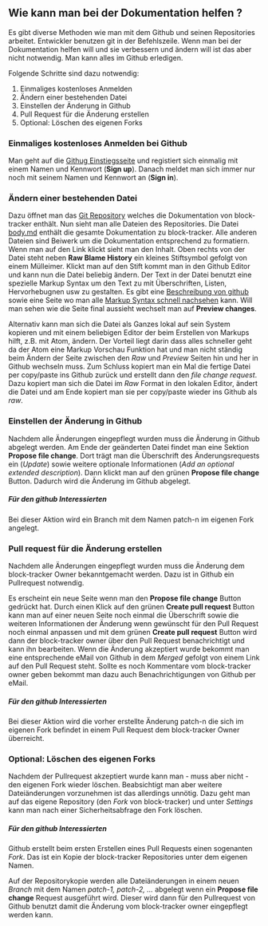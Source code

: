 ## Wie kann man bei der Dokumentation helfen ?

Es gibt diverse Methoden wie man mit dem Github und seinen Repositories arbeitet. Entwickler benutzen git in der Befehlszeile. Wenn man bei der Dokumentation helfen will und sie verbessern und ändern will ist das aber nicht notwendig. Man kann alles im Github erledigen.

Folgende Schritte sind dazu notwendig:

1. Einmaliges kostenloses Anmelden
2. Ändern einer bestehenden Datei
3. Einstellen der Änderung in Github
4. Pull Request für die Änderung erstellen
5. Optional: Löschen des eigenen Forks

### Einmaliges kostenloses Anmelden bei Github
Man geht auf die [Githug Einstiegsseite](https://github.com) und registiert sich einmalig mit einem Namen und Kennwort (**Sign up**). Danach meldet man sich immer nur noch mit seinem Namen und Kennwort an (**Sign in**).

### Ändern einer bestehenden Datei
Dazu öffnet man das [Git Repository](https://github.com/ajacobsen/block-tracker/tree/gh-pages) welches die Dokumentation von block-tracker enthält.
Nun sieht man alle Dateien des Repositories. Die Datei [body.md](https://github.com/ajacobsen/block-tracker/blob/gh-pages/body.md) enthält die gesamte Dokumentation zu block-tracker. Alle anderen Dateien sind Beiwerk um die Dokumentation entsprechend zu formatiern. Wenn man auf den Link klickt sieht man den Inhalt. Oben rechts von der Datei steht neben **Raw Blame History** ein kleines Stiftsymbol gefolgt von einem Mülleimer. Klickt man auf den Stift kommt man in den Github Editor und kann nun die Datei beliebig ändern. Der Text in der Datei benutzt eine spezielle Markup Syntax um den Text zu mit Überschriften, Listen, Hervorhebugnen usw zu gestalten. Es gibt eine [Beschreibung von github](https://help.github.com/articles/getting-started-with-writing-and-formatting-on-github/) sowie eine Seite wo man alle [Markup Syntax schnell nachsehen](https://github.com/adam-p/markdown-here/wiki/Markdown-Cheatsheet) kann. Will man sehen wie die Seite final aussieht wechselt man auf **Preview changes**.

Alternativ kann man sich die Datei als Ganzes lokal auf sein System kopieren und mit einem beliebigen Editor der beim Erstellen von Markups hilft, z.B. mit Atom, ändern. Der Vorteil liegt darin dass alles schneller geht da der Atom eine Markup Vorschau Funktion hat und man nicht ständig beim Ändern der Seite zwischen den *Raw* und *Preview* Seiten hin und her in Github wechseln muss. Zum Schluss kopiert man ein Mal die fertige Datei per copy/paste ins Github zurück und erstellt dann den *file change request*. Dazu kopiert man sich die Datei im *Raw* Format in den lokalen Editor, ändert die Datei und am Ende kopiert man sie per copy/paste wieder ins Github als *raw*.

### Einstellen der Änderung in Github
Nachdem alle Änderungen eingepflegt wurden muss die Änderung in Github abgelegt werden. Am Ende der geänderten Datei findet man eine Sektion **Propose file change**. Dort trägt man die Überschrift des Änderungsrequests ein (*Update*) sowie weitere optionale Informationen (*Add an optional extended description*). Dann klickt man auf den grünen **Propose file change** Button. Dadurch wird die Änderung im Github abgelegt.

##### Für den github Interessierten
Bei dieser Aktion wird ein Branch mit dem Namen patch-n im eigenen Fork angelegt.

### Pull request für die Änderung erstellen
Nachdem alle Änderungen eingepflegt wurden muss die Änderung dem block-tracker Owner bekanntgemacht werden. Dazu ist in Github ein Pullrequest notwendig.

Es erscheint ein neue Seite wenn man den **Propose file change** Button gedrückt hat. Durch einen Klick auf den grünen **Create pull request** Button kann man auf einer neuen Seite noch einmal die Überschrift sowie die weiteren Informationen der Änderung wenn gewünscht für den Pull Request noch einmal anpassen und mit dem grünen **Create pull request** Button wird dann der block-tracker owner über den Pull Request benachrichtigt und kann ihn bearbeiten. Wenn die Änderung akzeptiert wurde bekommt man eine entsprechende eMail von Github in dem *Merged* gefolgt von einem Link auf den Pull Request steht. Sollte es noch Kommentare vom block-tracker owner geben bekommt man dazu auch Benachrichtigungen von Github per eMail.

##### Für den github Interessierten
Bei dieser Aktion wird die vorher erstellte Änderung patch-n die sich im eigenen Fork befindet in einem Pull Request dem block-tracker Owner überreicht.

### Optional: Löschen des eigenen Forks
Nachdem der Pullrequest akzeptiert wurde kann man - muss aber nicht - den eigenen Fork wieder löschen. Beabsichtigt man aber weitere Dateiänderungen vorzunehmen ist das allerdings unnötig. Dazu geht man auf das eigene Repository (den *Fork* von block-tracker) und unter *Settings* kann man nach einer Sicherheitsabfrage den Fork löschen.

##### Für den github Interessierten
Github erstellt beim ersten Erstellen eines Pull Requests einen sogenanten *Fork*. Das ist ein Kopie der block-tracker Repositories unter dem eigenen Namen.

Auf der Repositorykopie werden alle Dateiänderungen in einem neuen *Branch* mit dem Namen *patch-1, patch-2, ...* abgelegt wenn ein **Propose file change** Request ausgeführt wird. Dieser wird dann für den Pullrequest von Github benutzt damit die Änderung vom block-tracker owner eingepflegt werden kann.
